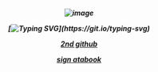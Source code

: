 <h5 align="center"

![image](https://github.com/user-attachments/assets/63fe3dc3-4197-43aa-b65b-33637eeab582)

[![Typing SVG](https://readme-typing-svg.demolab.com?font=Fira+Code&pause=1000&color=F7380C&width=435&lines=HE+WAS+A+FRIEND%2C+WELL...+NOT+ANYMORE+I+GUESS.)](https://git.io/typing-svg)

[2nd github](https://github.com/trappedice)

[sign atabook](https://spireofshadows.atabook.org)












